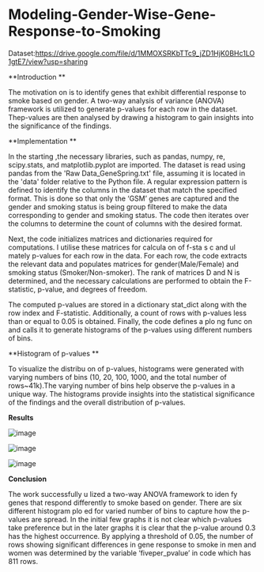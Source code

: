 # Modeling-Gender-Wise-Gene-Response-to-Smoking

Dataset:https://drive.google.com/file/d/1MMOXSRKbTTc9_jZD1HjK0BHc1LO1gtE7/view?usp=sharing

**Introduction **

The motivation on is to identify genes that exhibit differential response to smoke based on gender. A two-way analysis of variance (ANOVA) framework is utilized to generate p-values for each row in the dataset. Thep-values are then analysed by drawing a histogram to gain insights into the significance of the findings.

**Implementation **

In the starting ,the necessary libraries, such as pandas, numpy, re, scipy.stats, and matplotlib.pyplot are imported. The dataset is read using pandas from the 'Raw Data_GeneSpring.txt' file, assuming it is located in the 'data' folder relative to the Python file. A regular expression pattern is defined to identify the columns in the dataset that match the specified format. This is done so that only the ‘GSM’ genes are captured and the gender and smoking status is being group filtered to make the data corresponding to gender and smoking status. The code then iterates over the columns to determine the count of columns 
with the desired format. 

Next, the code initializes matrices and dictionaries required for computations. I utilise these matrices for calcula on of f-sta s c and ul mately p-values for each row in the data. 
For each row, the code extracts the relevant data and populates matrices for gender(Male/Female) and smoking status (Smoker/Non-smoker). The rank of matrices D and N is determined, and the necessary calculations are performed to obtain the F-statistic, p-value, and degrees of freedom. 

The computed p-values are stored in a dictionary stat_dict along with the row index and F-statistic. Additionally, a count of rows with p-values less than or equal to 0.05 is obtained. Finally, the code defines a plo ng func on and calls it to generate histograms of the p-values using different numbers of bins.

**Histogram of p-values **

To visualize the distribu on of p-values, histograms were generated with varying numbers of  bins (10, 20, 100, 1000, and the total number of rows~41k).The varying number of bins help observe the p-values in a unique way.  The histograms provide insights into the statistical significance of the findings and the overall distribution of p-values. 

**Results**

![image](https://github.com/Aksheit-Saxena/Modeling-Gender-Wise-Gene-Response-to-Smoking/assets/58588004/5d4cb2dc-bc4a-44fd-8579-81847a545572)


![image](https://github.com/Aksheit-Saxena/Modeling-Gender-Wise-Gene-Response-to-Smoking/assets/58588004/d922cf26-23ae-4ab4-bee4-d2ef0a04b434)



![image](https://github.com/Aksheit-Saxena/Modeling-Gender-Wise-Gene-Response-to-Smoking/assets/58588004/e2ff2da1-2e98-4dca-b55f-7bb21bd9085e)


**Conclusion**

The work successfully u lized a two-way ANOVA framework to iden fy genes that respond differently to smoke based on gender. There are six different histogram plo ed for varied number of bins to capture how the p-values are spread. In the initial few graphs it is not clear which p-values take preference but in the later graphs it is clear that the p-value 
around 0.3 has the highest occurrence. By applying a threshold of 0.05, the number of rows showing significant differences in gene response to smoke in men and women was 
determined by the variable ‘fiveper_pvalue’  in code which has 811 rows.



